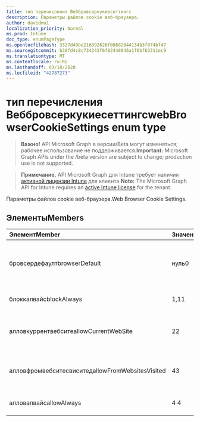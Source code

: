 ```yaml
---
title: тип перечисления Веббровсеркукиесеттингс
description: Параметры файлов cookie веб-браузера.
author: davidmu1
localization_priority: Normal
ms.prod: Intune
doc_type: enumPageType
ms.openlocfilehash: 3327d49be216892626f08682044134b3f874bf47
ms.sourcegitcommit: b38fd4c8c734243f6f82448045a1f6bf63311ec9
ms.translationtype: MT
ms.contentlocale: ru-RU
ms.lasthandoff: 03/18/2020
ms.locfileid: "42787273"
---
```

# <a name="webbrowsercookiesettings-enum-type"></a><span data-ttu-id="1d396-103">тип перечисления Веббровсеркукиесеттингс</span><span class="sxs-lookup"><span data-stu-id="1d396-103">webBrowserCookieSettings enum type</span></span>

> <span data-ttu-id="1d396-104">**Важно!** API Microsoft Graph в версии/Beta могут изменяться; рабочее использование не поддерживается.</span><span class="sxs-lookup"><span data-stu-id="1d396-104">**Important:** Microsoft Graph APIs under the /beta version are subject to change; production use is not supported.</span></span>

> <span data-ttu-id="1d396-105">**Примечание.** API Microsoft Graph для Intune требует наличия [активной лицензии Intune](https://go.microsoft.com/fwlink/?linkid=839381) для клиента.</span><span class="sxs-lookup"><span data-stu-id="1d396-105">**Note:** The Microsoft Graph API for Intune requires an [active Intune license](https://go.microsoft.com/fwlink/?linkid=839381) for the tenant.</span></span>

<span data-ttu-id="1d396-106">Параметры файлов cookie веб-браузера.</span><span class="sxs-lookup"><span data-stu-id="1d396-106">Web Browser Cookie Settings.</span></span>

## <a name="members"></a><span data-ttu-id="1d396-107">Элементы</span><span class="sxs-lookup"><span data-stu-id="1d396-107">Members</span></span>
|<span data-ttu-id="1d396-108">Элемент</span><span class="sxs-lookup"><span data-stu-id="1d396-108">Member</span></span>|<span data-ttu-id="1d396-109">Значение</span><span class="sxs-lookup"><span data-stu-id="1d396-109">Value</span></span>|<span data-ttu-id="1d396-110">Описание</span><span class="sxs-lookup"><span data-stu-id="1d396-110">Description</span></span>|
|:---|:---|:---|
|<span data-ttu-id="1d396-111">бровсердефаулт</span><span class="sxs-lookup"><span data-stu-id="1d396-111">browserDefault</span></span>|<span data-ttu-id="1d396-112">нуль</span><span class="sxs-lookup"><span data-stu-id="1d396-112">0</span></span>|<span data-ttu-id="1d396-113">Значение по умолчанию браузера без намерения.</span><span class="sxs-lookup"><span data-stu-id="1d396-113">Browser default value, no intent.</span></span>|
|<span data-ttu-id="1d396-114">блоккалвайс</span><span class="sxs-lookup"><span data-stu-id="1d396-114">blockAlways</span></span>|<span data-ttu-id="1d396-115">1,1</span><span class="sxs-lookup"><span data-stu-id="1d396-115">1</span></span>|<span data-ttu-id="1d396-116">Всегда блокируйте файлы cookie.</span><span class="sxs-lookup"><span data-stu-id="1d396-116">Always block cookies.</span></span>|
|<span data-ttu-id="1d396-117">алловкуррентвебсите</span><span class="sxs-lookup"><span data-stu-id="1d396-117">allowCurrentWebSite</span></span>|<span data-ttu-id="1d396-118">2</span><span class="sxs-lookup"><span data-stu-id="1d396-118">2</span></span>|<span data-ttu-id="1d396-119">Разрешить файлы cookie с текущего веб-сайта.</span><span class="sxs-lookup"><span data-stu-id="1d396-119">Allow cookies from current Web site.</span></span>|
|<span data-ttu-id="1d396-120">алловфромвебситесвиситед</span><span class="sxs-lookup"><span data-stu-id="1d396-120">allowFromWebsitesVisited</span></span>|<span data-ttu-id="1d396-121">4</span><span class="sxs-lookup"><span data-stu-id="1d396-121">3</span></span>|<span data-ttu-id="1d396-122">Разрешить файлы cookie со посещенных веб-сайтов.</span><span class="sxs-lookup"><span data-stu-id="1d396-122">Allow Cookies from websites visited.</span></span>|
|<span data-ttu-id="1d396-123">алловалвайс</span><span class="sxs-lookup"><span data-stu-id="1d396-123">allowAlways</span></span>|<span data-ttu-id="1d396-124">4 </span><span class="sxs-lookup"><span data-stu-id="1d396-124">4</span></span>|<span data-ttu-id="1d396-125">Всегда разрешать файлы cookie.</span><span class="sxs-lookup"><span data-stu-id="1d396-125">Always allow cookies.</span></span>|



